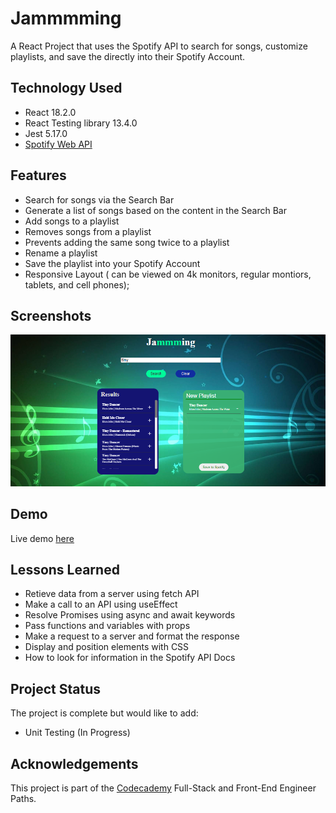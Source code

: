 # Jammmming

A React Project that uses the Spotify API to search for songs, customize playlists, and save the directly
into their Spotify Account.

## Technology Used

- React 18.2.0
- React Testing library 13.4.0
- Jest 5.17.0
- [Spotify Web API](https://developer.spotify.com/documentation/web-api)

## Features

- Search for songs via the Search Bar
- Generate a list of songs based on the content in the Search Bar
- Add songs to a playlist
- Removes songs from a playlist
- Prevents adding the same song twice to a playlist
- Rename a playlist
- Save the playlist into your Spotify Account
- Responsive Layout ( can be viewed on 4k monitors, regular montiors, tablets, and cell phones);

## Screenshots

![alt text](./public/images/screenshot.png)

## Demo

Live demo [here](https://jammming-jeffhenrichs.netlify.app/)

## Lessons Learned

- Retieve data from a server using fetch API
- Make a call to an API using useEffect
- Resolve Promises using async and await keywords
- Pass functions and variables with props
- Make a request to a server and format the response
- Display and position elements with CSS
- How to look for information in the Spotify API Docs

## Project Status

The project is complete but would like to add:

- Unit Testing (In Progress)

## Acknowledgements

This project is part of the [Codecademy](www.codecademy.com) Full-Stack and Front-End Engineer Paths.
